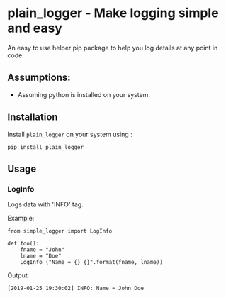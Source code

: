 # plain_logger - Make logging simple and easy

An easy to use helper pip package to help you log details at any point in code.

## Assumptions:

+ Assuming python is installed on your system.


## Installation

Install `plain_logger` on your system using : 

```
pip install plain_logger
```

## Usage

### LogInfo
Logs data with 'INFO' tag.

Example:
``` 
from simple_logger import LogInfo

def foo():
    fname = "John"
    lname = "Doe"
    LogInfo ("Name = {} {}".format(fname, lname))
```

Output:
```
[2019-01-25 19:30:02] INFO: Name = John Doe
```

